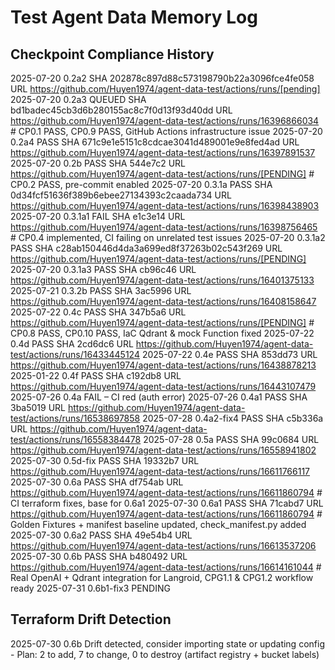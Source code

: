# Test Agent Data Memory Log

## Checkpoint Compliance History

2025-07-20 0.2a2 SHA 202878c897d88c573198790b22a3096fce4fe058 URL https://github.com/Huyen1974/agent-data-test/actions/runs/[pending]
2025-07-20 0.2a3 QUEUED SHA bd1badec45cb3d6b280155ac8c7f0d13f93d40dd URL https://github.com/Huyen1974/agent-data-test/actions/runs/16396866034 # CP0.1 PASS, CP0.9 PASS, GitHub Actions infrastructure issue
2025-07-20 0.2a4 PASS SHA 671c9e1e5151c8cdcae3041d489001e9e8fed4ad URL https://github.com/Huyen1974/agent-data-test/actions/runs/16397891537
2025-07-20 0.2b PASS SHA 544e7c2 URL https://github.com/Huyen1974/agent-data-test/actions/runs/[PENDING] # CP0.2 PASS, pre-commit enabled
2025-07-20 0.3.1a PASS SHA 0d34fcf51636f389b6ebee27134393c2caada734 URL https://github.com/Huyen1974/agent-data-test/actions/runs/16398438903
2025-07-20 0.3.1a1 FAIL SHA e1c3e14 URL https://github.com/Huyen1974/agent-data-test/actions/runs/16398756465 # CP0.4 implemented, CI failing on unrelated test issues
2025-07-20 0.3.1a2 PASS SHA c28ab150446d4da3a699ed8f37263b02c543f269 URL https://github.com/Huyen1974/agent-data-test/actions/runs/[PENDING]
2025-07-20 0.3.1a3 PASS SHA cb96c46 URL https://github.com/Huyen1974/agent-data-test/actions/runs/16401375133
2025-07-21 0.3.2b PASS SHA 3ac5996 URL https://github.com/Huyen1974/agent-data-test/actions/runs/16408158647
2025-07-22 0.4c PASS SHA 347b5a6 URL https://github.com/Huyen1974/agent-data-test/actions/runs/[PENDING] # CP0.8 PASS, CP0.10 PASS, IaC Qdrant & mock Function fixed
2025-07-22 0.4d PASS SHA 2cd6dc6 URL https://github.com/Huyen1974/agent-data-test/actions/runs/16433445124
2025-07-22 0.4e PASS SHA 853dd73 URL https://github.com/Huyen1974/agent-data-test/actions/runs/16438878213
2025-01-22 0.4f PASS SHA c192db8 URL https://github.com/Huyen1974/agent-data-test/actions/runs/16443107479
2025-07-26 0.4a FAIL – CI red (auth error)
2025-07-26 0.4a1 PASS SHA 3ba5019 URL https://github.com/Huyen1974/agent-data-test/actions/runs/16538697858
2025-07-28 0.4a2-fix4 PASS SHA c5b336a URL https://github.com/Huyen1974/agent-data-test/actions/runs/16558384478
2025-07-28 0.5a PASS SHA 99c0684 URL https://github.com/Huyen1974/agent-data-test/actions/runs/16558941802
2025-07-30 0.5d-fix PASS SHA 19332b7 URL https://github.com/Huyen1974/agent-data-test/actions/runs/16611766117
2025-07-30 0.6a PASS SHA df754ab URL https://github.com/Huyen1974/agent-data-test/actions/runs/16611860794 # CI terraform fixes, base for 0.6a1
2025-07-30 0.6a1 PASS SHA 71cabd7 URL https://github.com/Huyen1974/agent-data-test/actions/runs/16611860794 # Golden Fixtures + manifest baseline updated, check_manifest.py added
2025-07-30 0.6a2 PASS SHA 49e54b4 URL https://github.com/Huyen1974/agent-data-test/actions/runs/16613537206
2025-07-30 0.6b PASS SHA b480492 URL https://github.com/Huyen1974/agent-data-test/actions/runs/16614161044 # Real OpenAI + Qdrant integration for Langroid, CPG1.1 & CPG1.2 workflow ready
2025-07-31 0.6b1-fix3 PENDING

## Terraform Drift Detection
2025-07-30 0.6b Drift detected, consider importing state or updating config - Plan: 2 to add, 7 to change, 0 to destroy (artifact registry + bucket labels)
